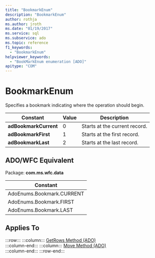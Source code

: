 ```yaml
---
title: "BookmarkEnum"
description: "BookmarkEnum"
author: rothja
ms.author: jroth
ms.date: "01/19/2017"
ms.service: sql
ms.subservice: ado
ms.topic: reference
f1_keywords:
  - "BookmarkEnum"
helpviewer_keywords:
  - "BookMarkEnum enumeration [ADO]"
apitype: "COM"
---
```

# BookmarkEnum
Specifies a bookmark indicating where the operation should begin.  
  
|Constant|Value|Description|  
|--------------|-----------|-----------------|  
|**adBookmarkCurrent**|0|Starts at the current record.|  
|**adBookmarkFirst**|1|Starts at the first record.|  
|**adBookmarkLast**|2|Starts at the last record.|  
  
## ADO/WFC Equivalent  
 Package: **com.ms.wfc.data**  
  
|Constant|  
|--------------|  
|AdoEnums.Bookmark.CURRENT|  
|AdoEnums.Bookmark.FIRST|  
|AdoEnums.Bookmark.LAST|  
  
## Applies To  

:::row:::
    :::column:::
        [GetRows Method (ADO)](./getrows-method-ado.md)  
    :::column-end:::
    :::column:::
        [Move Method (ADO)](./move-method-ado.md)  
    :::column-end:::
:::row-end:::